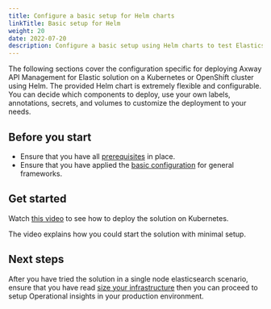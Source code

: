 ```yaml
---
title: Configure a basic setup for Helm charts
linkTitle: Basic setup for Helm
weight: 20
date: 2022-07-20
description: Configure a basic setup using Helm charts to test Elasticsearch in a single instance.
---
```


The following sections cover the configuration specific for deploying Axway API Management for Elastic solution on a Kubernetes or OpenShift cluster using Helm. The provided Helm chart is extremely flexible and configurable. You can decide which components to deploy, use your own labels, annotations, secrets, and volumes to customize the deployment to your needs.

## Before you start

* Ensure that you have all [prerequisites](/docs/amplify_analytics/op_insights_prerequisites/) in place.
* Ensure that you have applied the [basic configuration](link) for general frameworks.

## Get started

Watch [this video](https://youtu.be/w4n9JcBA-X4) to see how to deploy the solution on Kubernetes.

The video explains how you could start the solution with minimal setup.

## Next steps

After you have tried the solution in a single node elasticsearch scenario, ensure that you have read [size your infrastructure](/docs/amplify_analytics/op_insights_infra_size) then you can proceed to setup Operational insights in your production environment.

